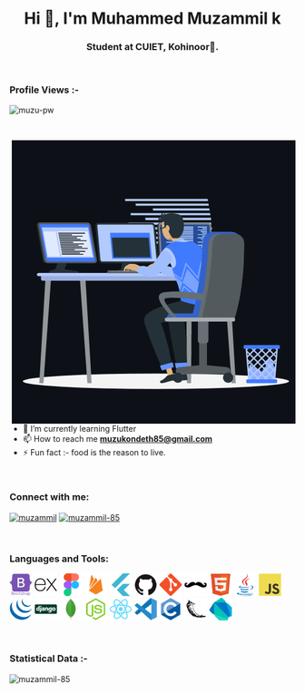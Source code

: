<h1 align="center">Hi 👋, I'm Muhammed Muzammil k</h1>
<h3 align="center">Student at CUIET, Kohinoor🌟.</h3>

<br>

<p align="right"> <h3>Profile Views :-</h3> <img src="https://komarev.com/ghpvc/?username=muzammil-85&label=Profile%20views&color=0e75b6&style=flat"
    alt="muzu-pw" /> 
      </p>
<br>

<p><img align="right" src="https://github.com/muzammil-85/muzammil-85/blob/master/ts1.gif" alt="muzammil-85" /></p>


- 🌱 I’m currently learning  Flutter
- 📫 How to reach me **muzukondeth85@gmail.com**
- ⚡ Fun fact :- food is the reason to live.
<br>

<h3 align="left">Connect with me:</h3>
<p align="left">
  <a href="www.linkedin.com/in/muhammed-muzammil" target="blank"><img align="center"
        src="https://raw.githubusercontent.com/rahuldkjain/github-profile-readme-generator/master/src/images/icons/Social/linked-in-alt.svg"
              alt="muzammil" height="30" width="40" /></a>
                <!-- <a href="" target="blank"><img align="center"
                      src="https://raw.githubusercontent.com/rahuldkjain/github-profile-readme-generator/master/src/images/icons/Social/facebook.svg"
                            alt="adam pithen wala" height="30" width="40" /></a> -->
                              <a href="https://www.instagram.com/muz__l/" target="blank"><img align="center"
                                    src="https://raw.githubusercontent.com/rahuldkjain/github-profile-readme-generator/master/src/images/icons/Social/instagram.svg"
                                          alt="muzammil-85" height="30" width="40" /></a>
                                            <!-- <a href="" target="blank"><img align="center"
                                                  src="https://raw.githubusercontent.com/rahuldkjain/github-profile-readme-generator/master/src/images/icons/Social/hackerrank.svg"
                                                        alt="adampithewan" height="30" width="40" /></a> -->
                                                        </p>
<br>

<h3 align="left">Languages and Tools:</h3>
<p align="left"><a>
    <img src="https://raw.githubusercontent.com/devicons/devicon/master/icons/bootstrap/bootstrap-plain-wordmark.svg"alt="css" width="40" height="40"/> 
    </a><a>  
    <img src="https://github.com/devicons/devicon/blob/master/icons/express/express-original.svg" alt="Express" width="40" height="40" />
    </a><a>  
        <img src="https://github.com/devicons/devicon/blob/master/icons/figma/figma-original.svg" alt="Figma" width="40" height="40" />
        </a><a>  
            <img src="https://github.com/devicons/devicon/blob/master/icons/firebase/firebase-plain.svg" alt="FireBase" width="40" height="40" />
            </a><a>  
                <img src="https://github.com/devicons/devicon/blob/master/icons/flutter/flutter-plain.svg" alt="Flutter" width="40" height="40" />
                </a><a>  
                    <img src="https://github.com/devicons/devicon/blob/master/icons/github/github-original.svg" alt="Github" width="40" height="40" />
                    </a><a>  
                        <img src="https://github.com/devicons/devicon/blob/master/icons/git/git-original.svg" alt="Git" width="40" height="40" />
                        </a><a>  
                            <img src="https://github.com/devicons/devicon/blob/master/icons/handlebars/handlebars-original.svg" alt="HandleBars" width="40" height="40" />
                            </a><a>  
                                <img src="https://github.com/devicons/devicon/blob/master/icons/html5/html5-original.svg" alt="HTML5" width="40" height="40" />
                                </a><a>  
                                    <img src="https://github.com/devicons/devicon/blob/master/icons/java/java-original.svg" alt="JAVA" width="40" height="40" />
                                    </a><a>  
                                        <img src="https://github.com/devicons/devicon/blob/master/icons/javascript/javascript-original.svg" alt="JavaScript" width="40" height="40" />
                                        </a><a>     
                                            <img src="https://github.com/devicons/devicon/blob/master/icons/jquery/jquery-original.svg" alt="Jquery" width="40" height="40" />
                                             </a> 
                                                <img src="https://github.com/devicons/devicon/blob/master/icons/django/django-original.svg" alt="django" width="40" height="40" />
                                             </a><a>     
                                                 <img src="https://github.com/devicons/devicon/blob/master/icons/mongodb/mongodb-original.svg" alt="MongoDB" width="40" height="40" />
                                                 </a><a>      
                                                    <img src="https://github.com/devicons/devicon/blob/master/icons/nodejs/nodejs-original.svg" alt="node js" width="40" height="40" />
                                                    </a><a>  
                                                        <img src="https://github.com/devicons/devicon/blob/master/icons/react/react-original.svg" alt="React JS" width="40" height="40" />
                                                        </a><a>     
                                                            <img src="https://github.com/devicons/devicon/blob/master/icons/vscode/vscode-original.svg" alt="VS code" width="40" height="40" />
                                                            </a><a>      
                                                                <img src="https://github.com/devicons/devicon/blob/master/icons/c/c-original.svg" alt="C" width="40" height="40" />
                                                                </a><a>      
                                                                <img src="https://github.com/devicons/devicon/blob/master/icons/flask/flask-original.svg" alt="flask" width="40" height="40" />
                                                                </a><a>     
                                                                    <img src="https://github.com/devicons/devicon/blob/master/icons/dart/dart-original.svg" alt="Dart" width="40" height="40" /> 
                                                                         </p></a>
                                                                         <br>
<h3>Statistical Data :-</h3>
<p><img align="center"
    src="https://github-readme-stats.vercel.app/api/top-langs?username=muzammil-85&show_icons=true&locale=en&layout=compact"
        alt="muzammil-85" /></p>
<br>
<!-- 
<p>&nbsp;<img align="center" src="https://github-readme-stats.vercel.app/api?username=muzammil-85&show_icons=true&locale=en"
    alt="muzammil-85" /></p>
<br> -->

<!-- <p><img align="center" src="https://github-readme-streak-stats.herokuapp.com/?user=muzammil-85&" alt="muzammil" /></p> -->

<br>
<!-- <h3>Trophies :-</h3>
<p align="left"> <a href="https://github.com/ryo-ma/github-profile-trophy"><img
      src="https://github-profile-trophy.vercel.app/?username=muzammil-85" alt="muzammil-85" /></a> </p>
<p align="left"> <a href="https://twitter.com/" target="blank"><img
      src="https://img.shields.io/twitter/follow/?logo=twitter&style=for-the-badge" alt="" /></a> </p> -->
